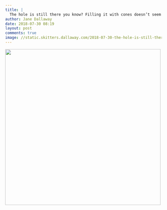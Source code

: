 ```yaml
---
title: |
  The hole is still there you know? Filling it with cones doesn’t seem like a very long-term solution!
author: Jane Dallaway
date: 2018-07-30 08:19
layout: post
comments: true
image: //static.skitters.dallaway.com/2018-07-30-the-hole-is-still-there-you-know--filling-it-with-cones-doesn-t-seem-like-a-very-long-term-solution-thumb-1-IMG-5313.JPG
---
```


<div>
        <a href="//static.skitters.dallaway.com/2018-07-30-the-hole-is-still-there-you-know--filling-it-with-cones-doesn-t-seem-like-a-very-long-term-solution-fullsize-1-IMG-5313.JPG">
          <img src="//static.skitters.dallaway.com/2018-07-30-the-hole-is-still-there-you-know--filling-it-with-cones-doesn-t-seem-like-a-very-long-term-solution-thumb-1-IMG-5313.JPG" width="500" height="500"/>
        </a>
      </div>


  
      